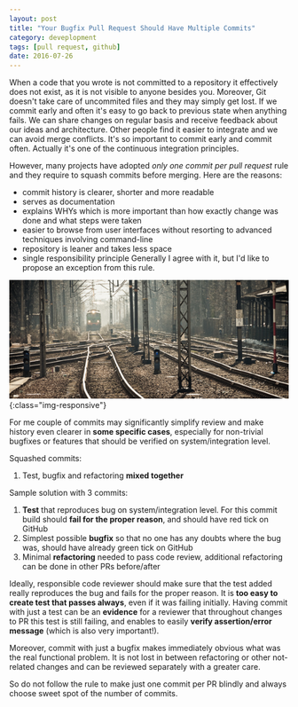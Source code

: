 ```yaml
---
layout: post
title: "Your Bugfix Pull Request Should Have Multiple Commits"
category: deveplopment
tags: [pull request, github]
date: 2016-07-26
---
```


When a code that you wrote is not committed to a repository it effectively does not exist, as it is not visible to anyone besides you.
Moreover, Git doesn't take care of uncommited files and they may simply get lost.
If we commit early and often it's easy to go back to previous state when anything fails.
We can share changes on regular basis and receive feedback about our ideas and architecture. Other people find it easier to integrate and we can avoid merge conflicts.
It's so important to commit early and commit often. Actually it's one of the continuous integration principles.

However, many projects have adopted *only one commit per pull request* rule and they require to squash commits before merging. Here are the reasons:
- commit history is clearer, shorter and more readable
 - serves as documentation
 - explains WHYs which is more important than how exactly change was done and what steps were taken
 - easier to browse from user interfaces without resorting to advanced techniques involving command-line
- repository is leaner and takes less space
- single responsibility principle
Generally I agree with it, but I'd like to propose an exception from this rule.

![](/images/rails.jpg){:class="img-responsive"}

<!--more-->

For me couple of commits may significantly simplify review and make history even clearer in **some specific cases**, especially
for non-trivial
bugfixes or features that should be verified on system/integration level.

Squashed commits:

1. Test, bugfix and refactoring **mixed together**

Sample solution with 3 commits:

1. **Test** that reproduces bug on system/integration level. For this commit build should **fail for the proper reason**, and should
 have red tick on GitHub
2. Simplest possible **bugfix** so that no one has any doubts where the bug was, should have already green tick on GitHub
3. Minimal **refactoring** needed to pass code review, additional refactoring can be done in other PRs before/after

 Ideally, responsible code reviewer should make sure that the test added really reproduces the bug and fails for the proper reason.
 It is **too easy to create test that passes always**, even if it was failing initially. Having commit with just a test can be an
 **evidence** for a reviewer that throughout changes to PR this test is still failing, and enables to easily **verify assertion/error
 message** (which is also very important!).

Moreover, commit with just a bugfix makes immediately obvious what was the real functional problem. It is not lost in between
refactoring or other not-related changes and can be reviewed separately with a greater care.

So do not follow the rule to make just one commit per PR blindly and always choose sweet spot of the number of commits.
